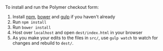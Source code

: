 To install and run the Polymer checkout form:

1. Install [npm](https://www.npmjs.com/), [bower](http://bower.io/) and [gulp](http://gulpjs.com/) if you haven't already
2. Run `npm install`
3. Run `bower install`
4. Host over `localhost` and open `dest/index.html` in your browser
5. As you make your edits to the files in `src/`, use `gulp watch` to watch for changes and rebuild to `dest/`.
